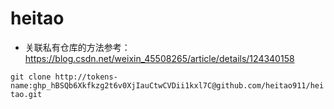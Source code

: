# heitao

- 关联私有仓库的方法参考：https://blog.csdn.net/weixin_45508265/article/details/124340158  

`` git clone http://tokens-name: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@github.com/heitao911/heitao.git ``